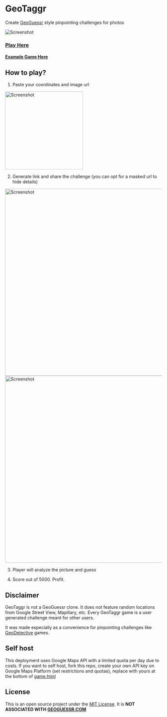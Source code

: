 # GeoTaggr

Create [GeoGuessr](https://geoguessr.com) style pinpointing challenges for photos

![Screenshot](https://user-images.githubusercontent.com/64605172/184509255-ffa4e22c-52f0-4e8e-855c-b257ab53e425.png)

### [Play Here](https://raais.github.io/geotaggr)

#### [Example Game Here](https://raais.github.io/geotaggr/game?code=MjkuNjU1NDkxODUxMTQyNzM4LDkxLjExODU3NjUxNTgzMzc3Jmh0dHBzJTNBJTJGJTJGaS5pbWd1ci5jb20lMkZ3V3VSN0NWLmpwZWc)

## How to play?

1. Paste your coordinates and image url

<img  src="https://user-images.githubusercontent.com/64605172/184509097-c770f681-ce15-4b1c-9d9e-9ee3e483a16b.png"  title=""  alt="Screenshot"  width="250">

2. Generate link and share the challenge (you can opt for a masked url to hide details)

<img  src="https://user-images.githubusercontent.com/64605172/184509113-d5bf3ad4-7127-4295-8e0c-2fc749db3d4f.png"  title=""  alt="Screenshot"  width="600">

<img  src="https://user-images.githubusercontent.com/64605172/184509568-d90d319f-f923-4aa1-88d1-262c0656addb.png"  title=""  alt="Screenshot"  width="600">

3. Player will analyze the picture and guess

4. Score out of 5000. Profit.

## Disclaimer

GeoTaggr is not a GeoGuessr clone. It does not feature random locations from Google Street View, Mapillary, etc. Every GeoTaggr game is a user generated challenge meant for other users.

It was made especially as a convenience for pinpointing challenges like [GeoDetective](https://www.youtube.com/results?search_query=geodetective) games.

## Self host

This deployment uses Google Maps API with a limited quota per day due to costs.
If you want to self host, fork this repo, create your own API key on Google Maps Platform
(set restrictions and quotas), replace with yours at the bottom of [game.html](https://github.com/raais/geotaggr/blob/main/game.html)

## License

This is an open source project under the [MIT License](https://github.com/raais/geotaggr/blob/main/LICENSE). It is **NOT ASSOCIATED WITH [GEOGUESSR.COM](https://geoguessr.com)**
